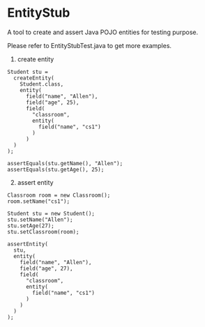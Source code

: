 # EntityStub

A tool to create and assert Java POJO entities for testing purpose. 

Please refer to EntityStubTest.java to get more examples. 

1. create entity
```
Student stu = 
  createEntity(
    Student.class,
    entity(
      field("name", "Allen"),
      field("age", 25),
      field(
        "classroom", 
        entity(
          field("name", "cs1")
        ) 
      )
  )
);
   
assertEquals(stu.getName(), "Allen");
assertEquals(stu.getAge(), 25);

```

2. assert entity
```
Classroom room = new Classroom();
room.setName("cs1");

Student stu = new Student();
stu.setName("Allen");
stu.setAge(27);
stu.setClassroom(room);
    
assertEntity(
  stu, 
  entity(
    field("name", "Allen"),
    field("age", 27),
    field(
      "classroom", 
      entity(
        field("name", "cs1")
      )
    )
  )
);
   
```
